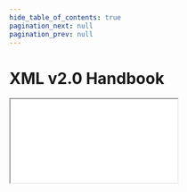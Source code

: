 ```yaml
---
hide_table_of_contents: true
pagination_next: null
pagination_prev: null
---
```


# XML v2.0 Handbook

<iframe src="/data-standard-docs/xml/v2.0/"
  title="XML Standard v2.0 Handbook" />
